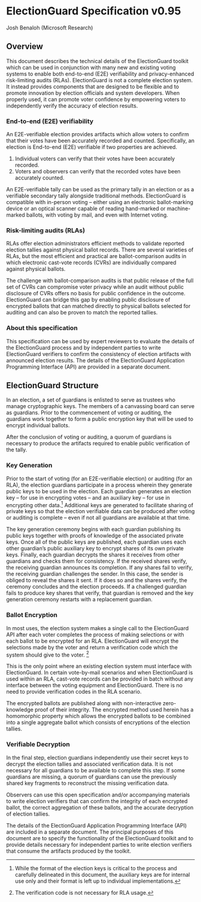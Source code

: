 # ElectionGuard Specification v0.95

Josh Benaloh (Microsoft Research)

## Overview

This document describes the technical details of the ElectionGuard toolkit which can be used in conjunction with many new and existing voting systems to enable both end-to-end (E2E) verifiability and privacy-enhanced risk-limiting audits (RLAs). ElectionGuard is not a complete election system. It instead provides components that are designed to be flexible and to promote innovation by election officials and system developers. When properly used, it can promote voter confidence by empowering voters to independently verify the accuracy of election results.

### End-to-end (E2E) verifiability

An E2E-verifiable election provides artifacts which allow voters to confirm that their votes have been accurately recorded and counted. Specifically, an election is End-to-end (E2E) verifiable if two properties are achieved.

1. Individual voters can verify that their votes have been accurately recorded.
2. Voters and observers can verify that the recorded votes have been accurately counted.

An E2E-verifiable tally can be used as the primary tally in an election or as a verifiable secondary tally alongside traditional methods. ElectionGuard is compatible with in-person voting – either using an electronic ballot-marking device or an optical scanner capable of reading hand-marked or machine-marked ballots, with voting by mail, and even with Internet voting.

### Risk-limiting audits (RLAs)

RLAs offer election administrators efficient methods to validate reported election tallies against physical ballot records. There are several varieties of RLAs, but the most efficient and practical are ballot-comparison audits in which electronic cast-vote records (CVRs) are individually compared against physical ballots.

The challenge with ballot-comparison audits is that public release of the full set of CVRs can compromise voter privacy while an audit without public disclosure of CVRs offers no basis for public confidence in the outcome. ElectionGuard can bridge this gap by enabling public disclosure of encrypted ballots that can matched directly to physical ballots selected for auditing and can also be proven to match the reported tallies.

### About this specification

This specification can be used by expert reviewers to evaluate the details of the ElectionGuard process and by independent parties to write ElectionGuard verifiers to confirm the consistency of election artifacts with announced election results. The details of the ElectionGuard Application Programming Interface (API) are provided in a separate document.

## ElectionGuard Structure

In an election, a set of guardians is enlisted to serve as trustees who manage cryptographic
keys. The members of a canvassing board can serve as guardians. Prior to the commencement of voting or auditing, the guardians work together to form a public encryption key that will be used to encrypt individual ballots.

After the conclusion of voting or auditing, a quorum of guardians is necessary to produce the artifacts required to enable public verification of the tally.

### Key Generation

Prior to the start of voting (for an E2E-verifiable election) or auditing (for an RLA), the election guardians participate in a process wherein they generate public keys to be used in the election. Each guardian generates an election key – for use in encrypting votes – and an auxiliary key – for use in encrypting other data.[^1] Additional keys are generated to facilitate sharing of private keys so that the election verifiable data can be produced after voting or auditing is complete – even if not all guardians are available at that time.

The key generation ceremony begins with each guardian publishing its public keys together with proofs of knowledge of the associated private keys. Once all of the public keys are published, each guardian uses each other guardian’s public auxiliary key to encrypt shares of its own private keys. Finally, each guardian decrypts the shares it receives from other guardians and checks them for consistency. If the received shares verify, the receiving guardian announces its completion. If any shares fail to verify, the receiving guardian challenges the sender. In this case, the sender is obliged to reveal the shares it sent. If it does so and the shares verify, the ceremony concludes and the election proceeds. If a challenged guardian fails to produce key shares that verify, that guardian is removed and the key generation ceremony restarts with a replacement guardian.

### Ballot Encryption

In most uses, the election system makes a single call to the ElectionGuard API after each voter completes the process of making selections or with each ballot to be encrypted for an RLA. ElectionGuard will encrypt the selections made by the voter and return a verification code which the system should give to the voter. [^2]

This is the only point where an existing election system must interface with ElectionGuard. In certain vote-by-mail scenarios and when ElectionGuard is used within an RLA, cast-vote records can be provided in batch without any interface between the voting equipment and ElectionGuard. There is no need to provide verification codes in the RLA scenario.

The encrypted ballots are published along with non-interactive zero-knowledge proof of their integrity. The encrypted method used herein has a homomorphic property which allows the encrypted ballots to be combined into a single aggregate ballot which consists of encryptions of the election tallies.

### Verifiable Decryption

In the final step, election guardians independently use their secret keys to decrypt the election tallies and associated verification data. It is not necessary for all guardians to be available to complete this step. If some guardians are missing, a quorum of guardians can use the previously shared key fragments to reconstruct the missing verification data.

Observers can use this open specification and/or accompanying materials to write election verifiers that can confirm the integrity of each encrypted ballot, the correct aggregation of these ballots, and the accurate decryption of election tallies.

The details of the ElectionGuard Application Programming Interface (API) are included in a separate document. The principal purposes of this document are to specify the functionality of the ElectionGuard toolkit and to provide details necessary for independent parties to write election verifiers that consume the artifacts produced by the toolkit.


[^1]: While the format of the election keys is critical to the process and carefully delineated in this document, the auxiliary keys are for internal use only and their format is left up to individual implementations.
[^2]: The verification code is not necessary for RLA usage.